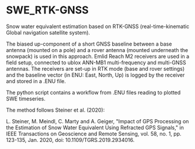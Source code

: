 # SWE_RTK-GNSS
Snow water equivalent estimation based on RTK-GNSS (real-time-kinematic Global navigation satellite system).

The biased up-component of a short GNSS baseline between a base antenna (mounted on a pole) and a rover antenna (mounted underneath the snowpack) is used in this approach. Emlid Reach M2 receivers are used in a field setup, connected to ublox ANN-MB1 multi-frequency and multi-GNSS antennas. The receivers are set-up in RTK mode (base and rover settings) and the baseline vector (in ENU: East, North, Up) is logged by the receiver and stored in a .ENU file.

The python script contains a workflow from .ENU files reading to plotted SWE timeseries.


The method follows Steiner et al. (2020): 

L. Steiner, M. Meindl, C. Marty and A. Geiger, "Impact of GPS Processing on the Estimation of Snow Water Equivalent Using Refracted GPS Signals," in IEEE Transactions on Geoscience and Remote Sensing, vol. 58, no. 1, pp. 123-135, Jan. 2020, doi: 10.1109/TGRS.2019.2934016.
